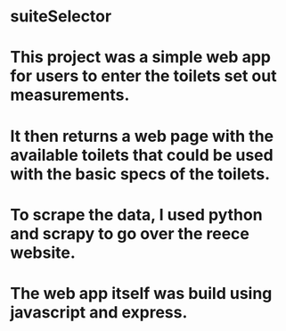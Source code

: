 # suiteSelector

# This project was a simple web app for users to enter the toilets set out measurements.

# It then returns a web page with the available toilets that could be used with the basic specs of the toilets.

# To scrape the data, I used python and scrapy to go over the reece website.

# The web app itself was build using javascript and express.
